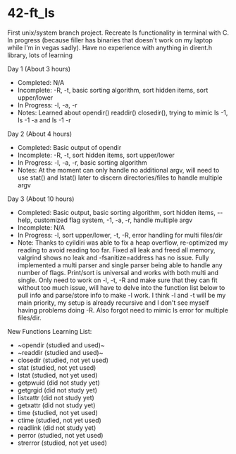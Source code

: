 # 42-ft_ls
First unix/system branch project. Recreate ls functionality in terminal with C. In progress (because filler has binaries that doesn't work on my laptop while I'm in vegas sadly). Have no experience with anything in dirent.h library, lots of learning

Day 1 (About 3 hours)
- Completed: N/A
- Incomplete: -R, -t, basic sorting algorithm, sort hidden items, sort upper/lower
- In Progress: -l, -a, -r
- Notes: Learned about opendir() readdir() closedir(), trying to mimic ls -1, ls -1 -a and ls -1 -r

Day 2 (About 4 hours)
- Completed: Basic output of opendir
- Incomplete: -R, -t, sort hidden items, sort upper/lower
- In Progress: -l, -a, -r, basic sorting algorithm
- Notes: At the moment can only handle no additional argv, will need to use stat() and lstat() later to discern directories/files to handle multiple argv

Day 3 (About 10 hours)
- Completed: Basic output, basic sorting algorithm, sort hidden items, --help, customized flag system, -1, -a, -r, handle multiple argv
- Incomplete: N/A
- In Progress: -l, sort upper/lower, -t, -R, error handling for multi files/dir
- Note: Thanks to cyildiri was able to fix a heap overflow, re-optimized my reading to avoid reading too far. Fixed all leak and freed all memory, valgrind shows no leak and -fsanitize=address has no issue. Fully implemented a multi parser and single parser being able to handle any number of flags. Print/sort is universal and works with both multi and single. Only need to work on -l, -t, -R and make sure that they can fit without too much issue, will have to delve into the function list below to pull info and parse/store info to make -l work. I think -l and -t will be my main priority, my setup is already recursive and I don't see myself having problems doing -R. Also forgot need to mimic ls error for multiple files/dir.

New Functions Learning List:
- ~opendir (studied and used)~
- ~readdir (studied and used)~
- closedir (studied, not yet used)
- stat (studied, not yet used)
- lstat (studied, not yet used)
- getpwuid (did not study yet)
- getgrgid (did not study yet)
- listxattr (did not study yet)
- getxattr (did not study yet)
- time (studied, not yet used)
- ctime (studied, not yet used)
- readlink (did not study yet)
- perror (studied, not yet used)
- strerror (studied, not yet used)
